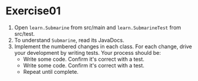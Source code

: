# Exercise01

1. Open `learn.Submarine` from src/main and `learn.SubmarineTest` from src/test.
2. To understand `Submarine`, read its JavaDocs.
3. Implement the numbered changes in each class. For each change, drive your development by writing tests.
    Your process should be:
    - Write some code. Confirm it's correct with a test.
    - Write some code. Confirm it's correct with a test.
    - Repeat until complete.